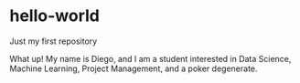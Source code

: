 # hello-world
Just my first repository

What up! My name is Diego, and I am a student interested in Data Science, Machine Learning, Project Management, and a poker degenerate.
